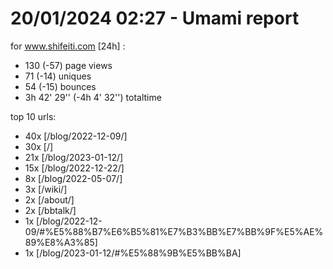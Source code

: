 # 20/01/2024 02:27 - Umami report
for www.shifeiti.com [24h] :

 - 130 (-57) page views
 - 71 (-14) uniques
 - 54 (-15) bounces
 - 3h 42' 29'' (-4h 4' 32'') totaltime


top 10 urls:
 - 40x [/blog/2022-12-09/]
 - 30x [/]
 - 21x [/blog/2023-01-12/]
 - 15x [/blog/2022-12-22/]
 - 8x [/blog/2022-05-07/]
 - 3x [/wiki/]
 - 2x [/about/]
 - 2x [/bbtalk/]
 - 1x [/blog/2022-12-09/#%E5%88%B7%E6%B5%81%E7%B3%BB%E7%BB%9F%E5%AE%89%E8%A3%85]
 - 1x [/blog/2023-01-12/#%E5%88%9B%E5%BB%BA]


